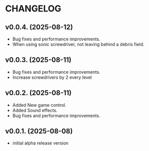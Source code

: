 # CHANGELOG

## v0.0.4. (2025-08-12)
- Bug fixes and performance improvements.
- When using sonic screwdriver, not leaving behind a debris field.

## v0.0.3. (2025-08-11)
- Bug fixes and performance improvements.
- Increase screwdrivers by 2 every level

## v0.0.2. (2025-08-11)
- Added New game control.
- Added Sound effects.
- Bug fixes and performance improvements.

## v0.0.1. (2025-08-08)
- initial alpha release version
